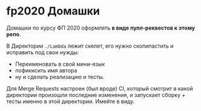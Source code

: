 # fp2020 Домашки

Домашки по курсу ФП 2020 оформлять **в виде пулл-реквестов к этому репо**.

В Директории `./Lambda` лежит скелет, его нужно скопипастить и исправить под свои нужды:
- Переименовать в свой мини-язык
- пофикисить имя автора
- ну и сделать реализацию и тесты.

Для Merge Requests настроен (был вроде) CI, который смотрит в какой директории произошли последние изменения, 
и запускает сборку + тесты именно в этой директории. Имейте в виду.

